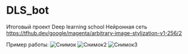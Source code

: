 # DLS_bot
Итоговый проект Deep learning school 
Нейронная сеть https://tfhub.dev/google/magenta/arbitrary-image-stylization-v1-256/2


Пример работы:
![Снимок](https://user-images.githubusercontent.com/92984374/181872616-d42d0522-3cfb-4fea-adcb-0e5bc8b42937.PNG)
![Снимок2](https://user-images.githubusercontent.com/92984374/181872618-8b2f529f-b79f-4fc5-97f9-c6bcff9412dd.PNG)
![Снимок3](https://user-images.githubusercontent.com/92984374/181872619-99b63d15-2c42-4178-94d2-bd906aaaca3c.PNG)
